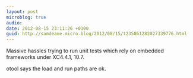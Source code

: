 ```yaml
---
layout: post
microblog: true
audio: 
date: 2012-08-15 23:11:26 +0100
guid: http://samdeane.micro.blog/2012/08/15/t235861282027339776.html
---
```

Massive hassles trying to run unit tests which rely on embedded frameworks under XC4.4.1, 10.7.

otool says the load and run paths are ok.
